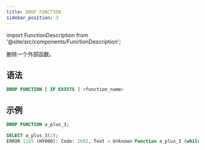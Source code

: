 ```yaml
---
title: DROP FUNCTION
sidebar_position: 3
---
```

import FunctionDescription from '@site/src/components/FunctionDescription';

<FunctionDescription description="Introduced or updated: v1.2.116"/>

删除一个外部函数。

## 语法

```sql
DROP FUNCTION [ IF EXISTS ] <function_name>
```

## 示例

```sql
DROP FUNCTION a_plus_3;

SELECT a_plus_3(2);
ERROR 1105 (HY000): Code: 2602, Text = Unknown Function a_plus_3 (while in analyze select projection).
```